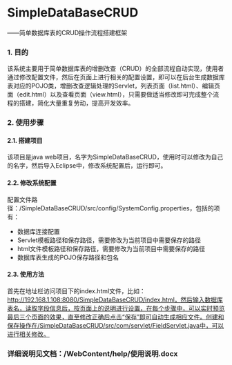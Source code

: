# SimpleDataBaseCRUD
——简单数据库表的CRUD操作流程搭建框架

### 1.    目的
该系统主要用于简单数据库表的增删改查（CRUD）的全部流程自动实现，使用者通过修改配置文件，然后在页面上进行相关的配置设置，即可以在后台生成数据库表对应的POJO类，增删改查逻辑处理的Servlet，列表页面（list.html）、编辑页面（edit.html）以及查看页面（view.html），只需要做适当修改即可完成整个流程的搭建，简化大量重复劳动，提高开发效率。

### 2.	使用步骤
#### 2.1.	搭建项目
该项目是java web项目，名字为SimpleDataBaseCRUD，使用时可以修改为自己的名字，然后导入Eclipse中，修改系统配置后，运行即可。
#### 2.2.	修改系统配置
配置文件路径：/SimpleDataBaseCRUD/src/config/SystemConfig.properties，包括的项有：  
* 数据库连接配置  
* Servlet模板路径和保存路径，需要修改为当前项目中需要保存的路径  
* html文件模板路径和保存路径，需要修改为当前项目中需要保存的路径  
* 数据库表生成的POJO保存路径和包名  

#### 2.3.	使用方法
首先在地址栏访问项目下的index.html文件，比如：http://192.168.1.108:8080/SimpleDataBaseCRUD/index.html，然后输入数据库表名，读取字段信息后，按页面上的说明进行设置，在每个步骤中，可以实时预览最后三个页面的效果，直至修改正确后点击“保存”即可自动生成相应文件。创建和保存操作在/SimpleDataBaseCRUD/src/com/servlet/FieldServlet.java中，可以进行相关修改。

### 详细说明见文档：/WebContent/help/使用说明.docx
